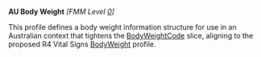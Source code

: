 **AU Body Weight** *[FMM Level [0](guidance.html)]*

This profile defines a body weight information structure for use in an Australian context that tightens the
[BodyWeightCode](http://hl7.org/fhir/STU3/bodyweight-definitions.html#Observation.code.coding:bodyweightcode) slice, aligning to the proposed R4 Vital Signs 
[BodyWeight](http://build.fhir.org/bodyweight.html) profile.

